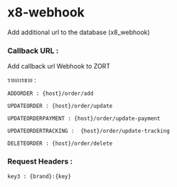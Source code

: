 # x8-webhook

Add additional url to the database (x8_webhook)

### Callback URL :

Add callback url Webhook to ZORT

รายการขาย :

    ADDORDER : {host}/order/add

    UPDATEORDER : {host}/order/update

    UPDATEORDERPAYMENT : {host}/order/update-payment

    UPDATEORDERTRACKING :  {host}/order/update-tracking

    DELETEORDER : {host}/order/delete

### Request Headers :

    key3 : {brand}:{key}
